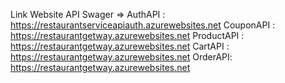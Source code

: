 Link Website API Swager =>
AuthAPI : https://restaurantserviceapiauth.azurewebsites.net
CouponAPI : https://restaurantgetway.azurewebsites.net
ProductAPI : https://restaurantgetway.azurewebsites.net
CartAPI : https://restaurantgetway.azurewebsites.net
OrderAPI: https://restaurantgetway.azurewebsites.net
